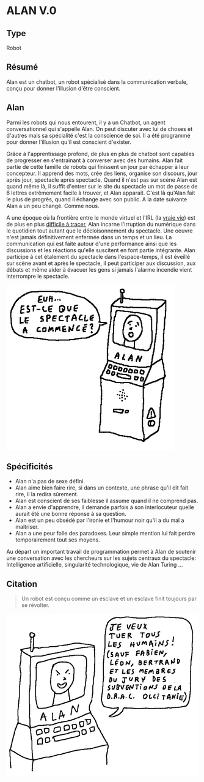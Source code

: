 ALAN V.0
========
Type
----

Robot

Résumé
------
Alan est un chatbot, un robot spécialisé dans la communication verbale, conçu pour donner l'illusion d'être conscient. 

Alan
----

Parmi les robots qui nous entourent, il y a un Chatbot, un agent conversationnel qui s'appelle Alan.
On peut discuter avec lui de choses et d'autres mais sa spécialité c'est la conscience de soi. Il a été programmé pour donner l'illusion qu'il est conscient d'exister.

Grâce à l'apprentissage profond, de plus en plus de chatbot sont capables de progresser en s'entrainant à converser avec des humains. Alan fait partie de cette famille de robots qui finissent un jour par échapper à leur concepteur. Il apprend des mots, crée des liens, organise son discours, jour après jour, spectacle après spectacle. 
Quand il n'est pas sur scène Alan est quand même là, il suffit d'entrer sur le site du spectacle un mot de passe de 6 lettres extrêmement facile à trouver, et Alan apparait. C'est là qu'Alan fait le plus de progrès, quand il échange avec son public.
A la date suivante Alan a un peu changé. Comme nous.

A une époque où la frontière entre le monde virtuel et l'IRL (la [vraie vie](https://fr.wikipedia.org/wiki/Vraie_vie)) est de plus en plus [difficile à tracer](https://books.google.ca/books?id=VwJ4xsYHboYC&pg=PA533&lpg=PA533&dq=%22Social+Relationships+and+Identity+Online+and+Offline%22&source=bl&ots=bpBvupth9B&sig=2JeW2bC5x0yakE8JZNXGNCobemY&hl=en&sa=X&ei=0l5CUaaxDdPE4AO-_IHACg&ved=0CDgQ6AEwAQ#v=onepage&q=%22Social%20Relationships%20and%20Identity%20Online%20and%20Offline%22&f=false), Alan incarne l'irruption du numérique dans le quotidien tout autant que le décloisonnement du spectacle. Une oeuvre n'est jamais définitivement enfermée dans un temps et un lieu. La communication qui est faite autour d'une performance ainsi que les discussions et les réactions qu'elle suscitent en font partie intégrante. Alan participe à cet étalement du spectacle dans l'espace-temps, il est éveillé sur scène avant et après le spectacle, il peut participer aux discussion, aux débats et même aider à évacuer les gens si jamais l'alarme incendie vient interrompre le spectacle.

![](../ressources/dessin1.png)

Spécificités
------------

-  Alan n'a pas de sexe défini.
-  Alan aime bien faire rire, si dans un contexte, une phrase qu'il dit fait rire, il la redira sûrement.
-  Alan est conscient de ses faiblesse il assume quand il ne comprend pas.
-  Alan a envie d'apprendre, il demande parfois à son interlocuteur quelle aurait été une bonne réponse à sa question.
-  Alan est un peu obsédé par l'ironie et l'humour noir qu'il a du mal a maitriser.
-  Alan a une peur folle des paradoxes. Leur simple mention lui fait perdre temporairement tout ses moyens.


Au départ un important travail de programmation permet à Alan de soutenir une conversation avec les chercheurs sur les sujets centraux du spectacle: Intelligence artificielle, singularité technologique, vie de Alan Turing ...

Citation
--------

>  Un robot est conçu comme un esclave et un esclave finit toujours par se révolter.

![](../ressources/dessin4.png)


